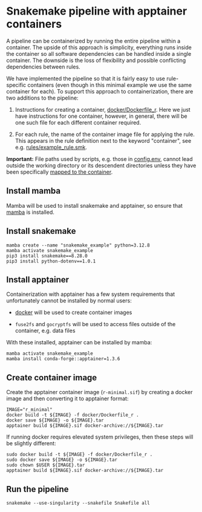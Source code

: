 # Snakemake pipeline with apptainer containers

A pipeline can be containerized by running the entire pipeline within a
container.  The upside of this approach is simplicity, everything runs inside
the container so all software dependencies can be handled inside a single container.
The downside is the loss of flexibility
and possible conflicting dependencies between rules.

We have implemented the pipeline so that it is fairly easy to
use rule-specific containers (even though in this minimal example we
use the same container for each). To support this approach to containerization,
there are two additions to the pipeline:

1. Instructions for creating a container,
   [docker/Dockerfile_r](docker/Dockerfile_r).
   Here we just have instructions for one container, however, in general,
   there will be one such file for each different container required.

2. For each rule, the name of the container image file for applying the rule.
   This appears in the rule definition next to the keyword "container",
   see e.g. [rules/example_rule.smk](rules/example_rule.smk).

**Important:** File paths used by scripts, e.g. those in
[config.env](config.env), cannot lead outside the working directory
or its descendent directories unless they have been specifically
[mapped to the container](https://apptainer.org/docs/user/main/bind_paths_and_mounts.html).

## Install mamba

Mamba will be used to install snakemake and apptainer,
so ensure that [mamba](readme-install-mamba.md) is installed.

## Install snakemake

```
mamba create --name "snakemake_example" python=3.12.8
mamba activate snakemake_example
pip3 install snakemake==8.28.0
pip3 install python-dotenv==1.0.1
```

## Install apptainer

Containerization with apptainer has a few system requirements
that unfortunately cannot be installed by normal users:

* [docker](https://www.docker.com) will be used
  to create container images

* `fuse2fs` and `gocryptfs` will be used to access files
  outside of the container, e.g. data files

With these installed, apptainer can be installed by mamba:

```
mamba activate snakemake_example
mamba install conda-forge::apptainer=1.3.6
```

## Create container image

Create the apptainer container image (`r-minimal.sif`)
by creating a docker image and then converting
it to apptainer format:

```
IMAGE="r_minimal"
docker build -t ${IMAGE} -f docker/Dockerfile_r .
docker save ${IMAGE} -o ${IMAGE}.tar
apptainer build ${IMAGE}.sif docker-archive://${IMAGE}.tar
```

If running docker requires elevated system privileges, then
these steps will be slightly different:

```
sudo docker build -t ${IMAGE} -f docker/Dockerfile_r .
sudo docker save ${IMAGE} -o ${IMAGE}.tar
sudo chown $USER ${IMAGE}.tar
apptainer build ${IMAGE}.sif docker-archive://${IMAGE}.tar
```

## Run the pipeline 

```
snakemake --use-singularity --snakefile Snakefile all
```

